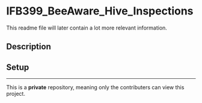 # IFB399_BeeAware_Hive_Inspections
This readme file will later contain a lot more relevant information.

## Description

## Setup

---
This is a **private** repository, meaning only the contributers can view this project.
